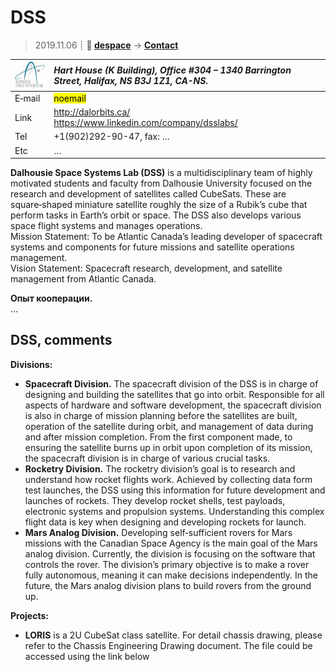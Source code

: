 # DSS
> 2019.11.06 ┊ **🚀 [despace](index.md)** → **[Contact](contact.md)**

|[![](f/contact/d/dss_logo1_thumb.jpg)](f/contact/d/dss_logo1.png)|*Hart House (K Building), Office #304 – 1340 Barrington Street, Halifax, NS B3J 1Z1, CA-NS.*|
|:--|:--|
|E‑mail| <mark>noemail</mark> |
|Link| <http://dalorbits.ca/><br> <https://www.linkedin.com/company/dsslabs/> |
|Tel| +1(902)292-90-47, fax: … |
|Etc| … |

**Dalhousie Space Systems Lab (DSS)** is a multidisciplinary team of highly motivated students and faculty from Dalhousie University focused on the research and development of satellites called CubeSats. These are square‑shaped miniature satellite roughly the size of a Rubik’s cube that perform tasks in Earth’s orbit or space. The DSS also develops various space flight systems and manages operations.  
Mission Statement: To be Atlantic Canada’s leading developer of spacecraft systems and components for future missions and satellite operations management.  
Vision Statement: Spacecraft research, development, and satellite management from Atlantic Canada.

**Опыт кооперации.**  
…


<p style="page-break-after:always"> </p>

## DSS, comments

**Divisions:**

   - **Spacecraft Division.** The spacecraft division of the DSS is in charge of designing and building the satellites that go into orbit. Responsible for all aspects of hardware and software development, the spacecraft division is also in charge of mission planning before the satellites are built, operation of the satellite during orbit, and management of data during and after mission completion. From the first component made, to ensuring the satellite burns up in orbit upon completion of its mission, the spacecraft division is in charge of various crucial tasks.
   - **Rocketry Division.** The rocketry division’s goal is to research and understand how rocket flights work. Achieved by collecting data form test launches, the DSS using this information for future development and launches of rockets. They develop rocket shells, test payloads, electronic systems and propulsion systems. Understanding this complex flight data is key when designing and developing rockets for launch.
   - **Mars Analog Division.** Developing self‑sufficient rovers for Mars missions with the Canadian Space Agency is the main goal of the Mars analog division. Currently, the division is focusing on the software that controls the rover. The division’s primary objective is to make a rover fully autonomous, meaning it can make decisions independently. In the future, the Mars analog division plans to build rovers from the ground up.

**Projects:**

   - **LORIS** is a 2U CubeSat class satellite. For detail chassis drawing, please refer to the Chassis Engineering Drawing document. The file could be accessed using the link below
